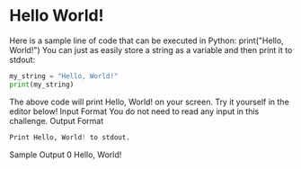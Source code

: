 # Hello World!


Here is a sample line of code that can be executed in Python:
print("Hello, World!")
You can just as easily store a string as a variable and then print it to stdout:

```python
my_string = "Hello, World!"
print(my_string)
```

The above code will print Hello, World! on your screen. Try it yourself in the editor below!
Input Format
You do not need to read any input in this challenge.
Output Format

```python
Print Hello, World! to stdout.
```

Sample Output 0
Hello, World!